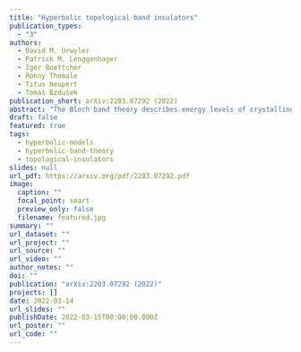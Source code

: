 ```yaml
---
title: "Hyperbolic topological band insulators"
publication_types:
  - "3"
authors:
  - David M. Urwyler
  - Patrick M. Lenggenhager
  - Igor Boettcher
  - Ronny Thomale
  - Titus Neupert
  - Tomáš Bzdušek
publication_short: arXiv:2203.07292 (2022)
abstract: "The Bloch band theory describes energy levels of crystalline media by a collection of bands in momentum space. These bands can be characterized by non-trivial topological invariants, which via bulk-boundary correspondence imply protected boundary states inside the bulk energy gap. Recently, hyperbolic lattices that tile the negatively curved hyperbolic plane emerged as a new paradigm of synthetic matter, and their energy levels were characterized by a band structure in a four- (or higher-)dimensional momentum space. To explore the uncharted topological aspects arising in hyperbolic band theory, we here introduce elementary models of hyperbolic topological band insulators: the hyperbolic Haldane model and the hyperbolic Kane-Mele model; both obtained by replacing the hexagonal cells of their Euclidean counterparts by octagons. Their non-trivial topology is revealed by computing topological invariants in both position and momentum space. The bulk-boundary correspondence is evidenced by comparing bulk and boundary density of states, by modelling propagation of edge excitations, and by their robustness against disorder."
draft: false
featured: true
tags:
  - hyperbolic-models
  - hyperbolic-band-theory
  - topological-insulators
slides: null
url_pdf: https://arxiv.org/pdf/2203.07292.pdf
image:
  caption: ""
  focal_point: smart
  preview_only: false
  filename: featured.jpg
summary: ""
url_dataset: ""
url_project: ""
url_source: ""
url_video: ""
author_notes: ""
doi: ""
publication: "arXiv:2203.07292 (2022)"
projects: []
date: 2022-03-14
url_slides: ""
publishDate: 2022-03-15T00:00:00.000Z
url_poster: ""
url_code: ""
---
```

